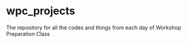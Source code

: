 # wpc_projects
The repository for all the codes and things from each day of Workshop Preparation Class
